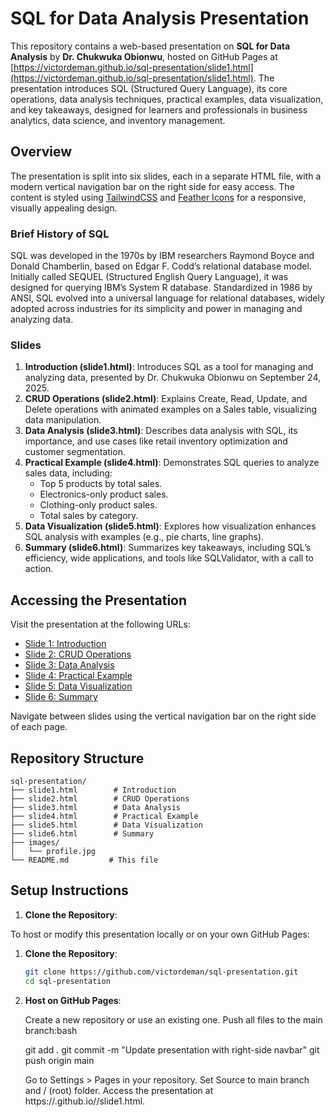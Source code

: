 # SQL for Data Analysis Presentation

This repository contains a web-based presentation on **SQL for Data Analysis** by **Dr. Chukwuka Obionwu**, hosted on GitHub Pages at [https://victordeman.github.io/sql-presentation/slide1.html](https://victordeman.github.io/sql-presentation/slide1.html). The presentation introduces SQL (Structured Query Language), its core operations, data analysis techniques, practical examples, data visualization, and key takeaways, designed for learners and professionals in business analytics, data science, and inventory management.

## Overview

The presentation is split into six slides, each in a separate HTML file, with a modern vertical navigation bar on the right side for easy access. The content is styled using [TailwindCSS](https://tailwindcss.com/) and [Feather Icons](https://feathericons.com/) for a responsive, visually appealing design.

### Brief History of SQL
SQL was developed in the 1970s by IBM researchers Raymond Boyce and Donald Chamberlin, based on Edgar F. Codd’s relational database model. Initially called SEQUEL (Structured English Query Language), it was designed for querying IBM’s System R database. Standardized in 1986 by ANSI, SQL evolved into a universal language for relational databases, widely adopted across industries for its simplicity and power in managing and analyzing data.

### Slides
1. **Introduction (slide1.html)**: Introduces SQL as a tool for managing and analyzing data, presented by Dr. Chukwuka Obionwu on September 24, 2025.
2. **CRUD Operations (slide2.html)**: Explains Create, Read, Update, and Delete operations with animated examples on a Sales table, visualizing data manipulation.
3. **Data Analysis (slide3.html)**: Describes data analysis with SQL, its importance, and use cases like retail inventory optimization and customer segmentation.
4. **Practical Example (slide4.html)**: Demonstrates SQL queries to analyze sales data, including:
   - Top 5 products by total sales.
   - Electronics-only product sales.
   - Clothing-only product sales.
   - Total sales by category.
5. **Data Visualization (slide5.html)**: Explores how visualization enhances SQL analysis with examples (e.g., pie charts, line graphs).
6. **Summary (slide6.html)**: Summarizes key takeaways, including SQL’s efficiency, wide applications, and tools like SQLValidator, with a call to action.

## Accessing the Presentation

Visit the presentation at the following URLs:
- [Slide 1: Introduction](https://victordeman.github.io/sql-presentation/slide1.html)
- [Slide 2: CRUD Operations](https://victordeman.github.io/sql-presentation/slide2.html)
- [Slide 3: Data Analysis](https://victordeman.github.io/sql-presentation/slide3.html)
- [Slide 4: Practical Example](https://victordeman.github.io/sql-presentation/slide4.html)
- [Slide 5: Data Visualization](https://victordeman.github.io/sql-presentation/slide5.html)
- [Slide 6: Summary](https://victordeman.github.io/sql-presentation/slide6.html)

Navigate between slides using the vertical navigation bar on the right side of each page.

## Repository Structure
```
sql-presentation/
├── slide1.html        # Introduction
├── slide2.html        # CRUD Operations
├── slide3.html        # Data Analysis
├── slide4.html        # Practical Example
├── slide5.html        # Data Visualization
├── slide6.html        # Summary
├── images/
│   └── profile.jpg
└── README.md         # This file
```

## Setup Instructions

1. **Clone the Repository**:

To host or modify this presentation locally or on your own GitHub Pages:

1. **Clone the Repository**:
   ```bash
   git clone https://github.com/victordeman/sql-presentation.git
   cd sql-presentation

2. **Host on GitHub Pages**:

   Create a new repository or use an existing one.
    Push all files to the main branch:bash

    git add .
    git commit -m "Update presentation with right-side navbar"
    git push origin main

    Go to Settings > Pages in your repository.
    Set Source to main branch and / (root) folder.
    Access the presentation at https://<your-username>.github.io/<repo-name>/slide1.html.

